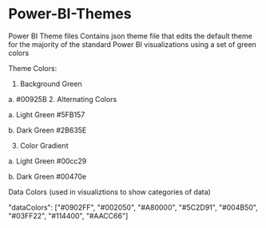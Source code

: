 # Power-BI-Themes
Power BI Theme files
Contains json theme file that edits the default theme for the majority of the standard Power BI visualizations using a set of green colors

Theme Colors:
1.	Background Green

  a.	#00925B
2.	Alternating Colors

  a.	Light Green #5FB157
  
  b.	Dark Green #2B635E
  
3.	Color Gradient

  a.	Light Green #00cc29
  
  b.	Dark Green #00470e
  

Data Colors (used in visualiztions to show categories of data)

"dataColors": ["#0902FF", "#002050", "#A80000", "#5C2D91", "#004B50", "#03FF22", "#114400", "#AACC66"]
